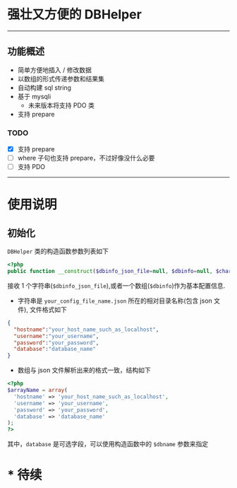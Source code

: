 # 强壮又方便的 DBHelper
****

## 功能概述
* 简单方便地插入 / 修改数据
* 以数组的形式传递参数和结果集
* 自动构建 sql string
* 基于 mysqli
  * 未来版本将支持 PDO 类
* 支持 prepare

### TODO
* [x] 支持 prepare
* [ ] where 子句也支持 prepare，不过好像没什么必要
* [ ] 支持 PDO
----

使用说明
====
初始化
----

`DBHelper` 类的构造函数参数列表如下
```php
<?php
public function __construct($dbinfo_json_file=null, $dbinfo=null, $charset='utf8', $dbname=null);
```

接收 1 个字符串(`$dbinfo_json_file`),或者一个数组(`$dbinfo`)作为基本配置信息.

* 字符串是 `your_config_file_name.json` 所在的相对目录名称(包含 json 文件), 文件格式如下
```json
{
  "hostname":"your_host_name_such_as_localhost",
  "username":"your_username",
  "password":"your_password",
  "database":"database_name"
}
```
* 数组与 json 文件解析出来的格式一致，结构如下
```php
<?php
$arrayName = array(
  'hostname' => 'your_host_name_such_as_localhost',
  'username' => 'your_username',
  'password' => 'your_password',
  'database' => 'database_name'
);
?>
```
其中，`database` 是可选字段，可以使用构造函数中的 `$dbname` 参数来指定

# * 待续
